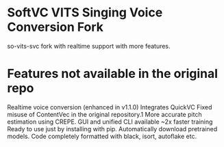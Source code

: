 # SoftVC VITS Singing Voice Conversion Fork

so-vits-svc fork with realtime support with more features.

# Features not available in the original repo
Realtime voice conversion (enhanced in v1.1.0)
Integrates QuickVC
Fixed misuse of ContentVec in the original repository.1
More accurate pitch estimation using CREPE.
GUI and unified CLI available
~2x faster training
Ready to use just by installing with pip.
Automatically download pretrained models.
Code completely formatted with black, isort, autoflake etc.
